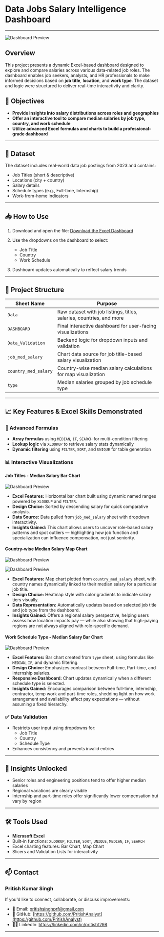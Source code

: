 #  Data Jobs Salary Intelligence Dashboard
---
![Dashboard Preview](/assets/Salary%20dashboard%20gif.gif )

## Overview

This project presents a dynamic Excel-based dashboard designed to explore and compare salaries across various data-related job roles. The dashboard enables job seekers, analysts, and HR professionals to make informed decisions based on **job title**, **location**, and **work type**. The dataset and logic were structured to deliver real-time interactivity and clarity.

## 🎯 Objectives

- **Provide insights into salary distributions across roles and geographies**
- **Offer an interactive tool to compare median salaries by job type, country, and work schedule**
- **Utilize advanced Excel formulas and charts to build a professional-grade dashboard**

---

## 🧾 Dataset

The dataset includes real-world data job postings from 2023 and contains:

- Job Titles (short & descriptive)
- Locations (city + country)
- Salary details
- Schedule types (e.g., Full-time, Internship)
- Work-from-home indicators

---
## 📥 How to Use 

1. Download and open the file: [Download the Excel Dashboard](/1_Salary%20Intelligence%20Dashboard/Data%20Jobs%20Salary%20Dashboard.xlsx)

2. Use the dropdowns on the dashboard to select:
   - Job Title
   - Country
   - Work Schedule
3. Dashboard updates automatically to reflect salary trends

---

## 📁 Project Structure

| Sheet Name           | Purpose                                                              |
| -------------------- | -------------------------------------------------------------------- |
| `Data`               | Raw dataset with job listings, titles, salaries, countries, and more |
| `DASHBOARD`          | Final interactive dashboard for user-facing visualizations           |
| `Data_Validation`    | Backend logic for dropdown inputs and validation                     |
| `job_med_salary`     | Chart data source for job title-based salary visualization           |
| `country_med_salary` | Country-wise median salary calculations for map visualization        |
| `type`               | Median salaries grouped by job schedule type                         |

---

## 📈 Key Features & Excel Skills Demonstrated

### 🔢 Advanced Formulas

- **Array formulas** using `MEDIAN`, `IF`, `SEARCH` for multi-condition filtering
- **Lookup logic** via `XLOOKUP` to retrieve salary stats dynamically
- **Dynamic filtering** using `FILTER`, `SORT`, and `UNIQUE` for table generation

### 📊 Interactive Visualizations

####  Job Titles - Median Salary Bar Chart

![Dashboard Preview](/assets/title%20vs%20median%20gif.gif)

-  **Excel Features:** Horizontal bar chart built using dynamic named ranges powered by `XLOOKUP` and `FILTER`.
-  **Design Choice:** Sorted by descending salary for quick comparative analysis.
-  **Data Source:** Data pulled from `job_med_salary` sheet with dropdown interactivity.
-   **Insights Gained:** This chart allows users to uncover role-based salary patterns and spot outliers — highlighting how job function and specialization can influence compensation, not just seniority.



####  Country-wise Median Salary Map Chart

![Dashboard Preview](/assets/map%20gif.gif)

![Dashboard Preview](/assets/map%202%20gif.gif)

-  **Excel Features:** Map chart plotted from `country_med_salary` sheet, with country names dynamically linked to their median salary for a particular job title.
-  **Design Choice:** Heatmap style with color gradients to indicate salary tiers visually.
-  **Data Representation:** Automatically updates based on selected job title and job type from the dashboard.
-  **Insights Gained:** Offers a regional salary perspective, helping users assess how location impacts pay — while also showing that high-paying regions are not always aligned with role-specific demand.



####  Work Schedule Type - Median Salary Bar Chart

![Dashboard Preview](/assets/type%20bar%20gif.gif)

-  **Excel Features:** Bar chart created from `type` sheet, using formulas like `MEDIAN`, `IF`, and dynamic filtering.
-  **Design Choice:** Emphasizes contrast between Full-time, Part-time, and Internship salaries.
-  **Responsive Dashboard:** Chart updates dynamically when a different schedule type is selected.
-  **Insights Gained:** Encourages comparison between full-time, internship, contractor, temp work and part-time roles, shedding light on how work arrangement and availability affect pay expectations — without assuming a fixed hierarchy.




### ✅ Data Validation

- Restricts user input using dropdowns for:
  - Job Title
  - Country
  - Schedule Type
- Enhances consistency and prevents invalid entries

---

## 📌 Insights Unlocked

- Senior roles and engineering positions tend to offer higher median salaries
- Regional variations are clearly visible
- Internship and part-time roles offer significantly lower compensation but vary by region

---

## 🛠️ Tools Used

- **Microsoft Excel**
- Built-in functions: `XLOOKUP`, `FILTER`, `SORT`, `UNIQUE`, `MEDIAN`, `IF`, `SEARCH`
- Excel charting features: Bar Chart, Map Chart
- Slicers and Validation Lists for interactivity

---




## 📫 Contact

 ### **Pritish Kumar Singh**  
If you'd like to connect, collaborate, or discuss improvements:

- 📧 Email: [pritishsinghprf@gmail.com](mailto:pritishsinghprf@gmail.com)
- 🔗 GitHub: [https://github.com/PritishAnalyst](https://github.com/PritishAnalyst)
- 🧑‍💼 LinkedIn: https://linkedin.com/in/pritish1298

----

